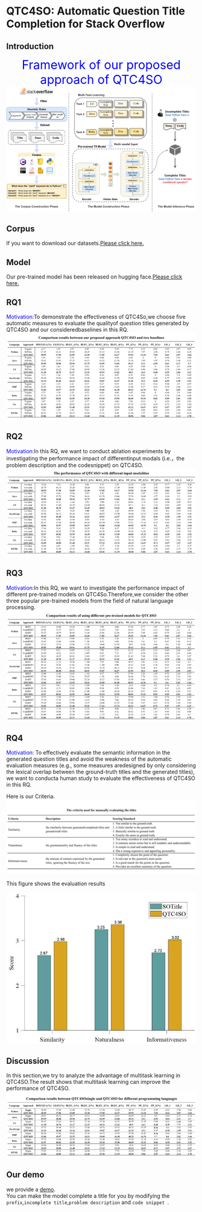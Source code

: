 # QTC4SO: Automatic Question Title Completion for Stack Overflow

## Introduction
<font color=blue size=6><center>Framework of our proposed approach of QTC4SO</center></font>
![](./figs/Framework.jpg)


## Corpus
If you want to download our datasets.[Please click here.](https://drive.google.com/drive/folders/1M0gh2h6u4c7K4QmVae5cbhU4XL-W24ZY?usp=share_link)<br>


## Model
Our pre-trained model has been released on hugging face.[Please click here.](https://huggingface.co/QTC4SO/QTC4SO)


## RQ1
<font color=blue>Motivation:</font>To demonstrate the effectiveness of QTC4So,we choose five automatic measures to evaluate the qualityof question titles generated by QTC4SO and our consideredbaselines in this RQ.
![](./figs/RQ1.jpg)<br>

## RQ2
<font color=blue>Motivation:</font>In this RQ, we want to conduct ablation experiments by investigating the performance impact of differentinput modals (i.e.，the problem description and the codesnippet) on QTC4SO.
![](./figs/RQ2.jpg)<br>

## RQ3
<font color=blue>Motivation:</font>In this RQ, we want to investigate the performance impact of different pre-trained models on QTC4So.Therefore,we consider the other three popular pre-trained models from the field of natural language processing.
![](./figs/RQ3.jpg)<br>



## RQ4
<font color=blue>Motivation:</font> To effectively evaluate the semantic information in the generated question titles and avoid the weakness of the automatic evaluation measures (e.g., some measures aredesigned by only considering the lexical overlap between the ground-truth titles and the generated titles), we want to conducta human study to evaluate the effectiveness of QTC4SO in this RQ.

Here is our Criteria.
![](./figs/Criteria.jpg)<br>

This figure shows the evaluation results<br><br>
![](./figs/human_study.jpg)<br>

## Discussion
In this section,we try to analyze the advantage of multitask learning in QTC4SO.The result shows that multitask learning can improve the performance of QTC4SO.
![](./figs/discussion.jpg)




## Our demo
we provide a [demo](./model_code/demo.py).<br>
You can make the model complete a title for you by modifying the `prefix`,`incomplete title`,`problem description` and `code snippet `.

